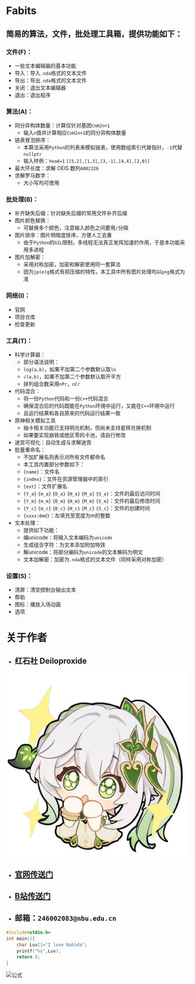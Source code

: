 # Fabits
## 简易的算法，文件，批处理工具箱，提供功能如下：

### 文件(F)：
- 一些文本编辑器的基本功能
- 导入：导入`.nda`格式的文本文件
- 导出：导出`.nda`格式的文本文件
- 关闭：退出文本编辑器
- 退出：退出程序

### 算法(A)：
- 同分异构体数量：计算仅针对基团`CnH2n+1`
  - 输入`n`值并计算相应`CnH2n+1`的同分异构体数量
- 链表冒泡排序：
  - 本算法采用`Python`的列表来模拟链表，使用数组索引代替指针，`-1`代替`nullptr`
  - 输入样例：`head=1` `[[5,2],[1,3],[3,-1],[4,4],[2,0]]`
- 最大环长度：求解 OEIS 数列`A002326`
- 求解罗马数字：
  - 大小写均可使用

### 批处理(B)：
- 补齐缺失后缀：针对缺失后缀的常用文件补齐后缀
- 图片颜色替换：
  - 可替换多个颜色，注意输入颜色之间要用`/`分隔
- 图片排序：图片明暗度排序，方便人工去重
  - 由于`Python`的`GIL`限制，多线程无法真正发挥加速的作用，于是本功能采用多进程
- 图片加解密：
  - 采用对称加密，加密和解密使用同一套算法
  - 因为`jp(e)g`格式有损压缩的特性，本工具中所有图片处理均以`png`格式为准

### 网络(I)：
- 官网
- 项目仓库
- 检查更新

### 工具(T)：
- 科学计算器：
  - 部分语法说明：
  - `log(a,b)`，如果不加第二个参数默认取`ln`
  - `√(a,b)`，如果不加第二个参数默认取开平方
  - 排列组合数采用`nPr`，`nCr`
- 代码混合：
  - 将一份`Python`代码和一份`C++`代码混合
  - 确保混合后的代码既能在`Python`环境中运行，又能在`C++`环境中运行
  - 且运行结果和各自原来的代码运行结果一致
- 原神相关模拟工具
  - 抽卡相关功能已支持明光机制，但尚未支持星辉兑换机制
  - 如果要实现崩铁或绝区零的卡池，请自行修改
- 迷宫可视化：自动生成与求解迷宫
- 批量重命名：
  - 不加扩展名则表示对所有文件都命名
  - 本工具内置部分参数如下：
  - `{name}`：文件名
  - `{index}`：文件在资源管理器中的索引
  - `{ext}`：文件扩展名
  - `{Y_a}` `{m_a}` `{D_a}` `{H_a}` `{M_a}` `{S_a}`：文件的最后访问时间
  - `{Y_m}` `{m_m}` `{D_m}` `{H_m}` `{M_m}` `{S_m}`：文件的最后修改时间
  - `{Y_c}` `{m_c}` `{D_c}` `{H_c}` `{M_c}` `{S_c}`：文件的创建时间
  - `{xxxx:0md}`：左填充至宽度为m的整数
- 文本处理：
  - 提供如下功能：
  - 编unicode：将输入文本编码为`unicode`
  - 生成组合字符：为文本添加附加特效
  - 解unicode：将部分编码为`unicode`的文本解码为明文
  - 文本加解密：加密为`.nda`格式的文本文件（同样采用对称加密）
### 设置(S)：
- 清屏：清空控制台输出文本
- 帮助
- 图标：播放入场动画
- 选项

# 关于作者
- ## 红石社 Deiloproxide
![图片](https://github.com/Deiloproxide/Fabits/blob/main/Na.png?raw=true)
- ## [官网传送门](https://nahida520.love)
- ## [B站传送门](https://space.bilibili.com/500203556)
- ## 邮箱：`246002083@nbu.edu.cn`

```cpp
#include<stdio.h>
int main(){
    char Luv[]="I love Nahida";
    printf("%s",Luv);
    return 0;
}
```

![公式](https://latex.codecogs.com/svg.latex?\int&space;Nahida=N\frac{a^{2}}{2}hi+C)
